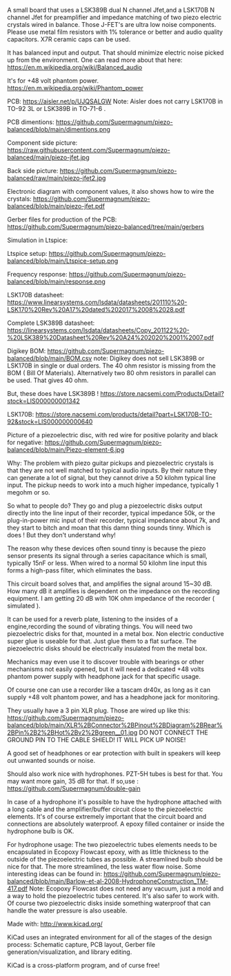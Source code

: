 
A small board that uses a LSK389B dual N channel Jfet,and a LSK170B N channel Jfet for preamplifier and impedance matching of two piezo electric crystals wired in balance.
Those J-FET's are ultra low noise components.
Please use metal film resistors with 1% tolerance or better and audio quality capacitors. X7R ceramic caps can be used.

It has balanced input and output.
That should minimize electric noise picked up from the environment.
One can read more about that here:
https://en.m.wikipedia.org/wiki/Balanced_audio

It's for +48 volt phantom power.
https://en.m.wikipedia.org/wiki/Phantom_power

PCB:
https://aisler.net/p/UJQSALGW
Note: Aisler does not carry LSK170B in  TO-92 3L or LSK389B in TO-71-6 .

PCB dimentions:
https://github.com/Supermagnum/piezo-balanced/blob/main/dimentions.png

Component side picture:
https://raw.githubusercontent.com/Supermagnum/piezo-balanced/main/piezo-jfet.jpg

Back side picture:
https://github.com/Supermagnum/piezo-balanced/raw/main/piezo-jfet2.jpg

Electronic diagram with component values, it also shows how to wire the crystals:
https://github.com/Supermagnum/piezo-balanced/blob/main/piezo-jfet.pdf

Gerber files for production of the PCB:
https://github.com/Supermagnum/piezo-balanced/tree/main/gerbers

Simulation in Ltspice:

Ltspice setup:
https://github.com/Supermagnum/piezo-balanced/blob/main/Ltspice-setup.png

Frequency response:
https://github.com/Supermagnum/piezo-balanced/blob/main/response.png

LSK170B datasheet:
https://www.linearsystems.com/lsdata/datasheets/201110%20-LSK170%20Rev%20A17%20dated%202017%2008%2028.pdf

Complete LSK389B datasheet:
https://linearsystems.com/lsdata/datasheets/Copy_201122%20-%20LSK389%20Datasheet%20Rev%20A24%202020%2001%2007.pdf

Digikey BOM:
https://github.com/Supermagnum/piezo-balanced/blob/main/BOM.csv
note:
Digikey does not sell LSK389B or LSK170B in single or dual orders.
The 40 ohm resistor is missing from the BOM ( Bill Of Materials).
Alternatively two 80 ohm resistors in parallel can be used.
That gives 40 ohm.

But, these does have LSK389B !
https://store.nacsemi.com/Products/Detail?stock=LIS000000001342

LSK170B:
https://store.nacsemi.com/products/detail?part=LSK170B-TO-92&stock=LIS000000000640

Picture of a piezoelectric disc, with red wire for positive polarity and black for negative:
https://github.com/Supermagnum/piezo-balanced/blob/main/Piezo-element-6.jpg

Why: 
The problem with piezo guitar pickups and piezoelectric crystals is that they are not well matched to typical audio inputs.
By their nature they can generate a lot of signal, but they cannot drive a 50 kilohm typical line input. 
The pickup needs to work into a much higher impedance, typically 1 megohm or so.

So what to people do? 
They go and plug a piezoelectric disks output directly into the line input of their recorder, 
typical impedance 50k, or the plug-in-power mic input of their recorder, typical impedance about 7k,
and they start to bitch and moan that this damn thing sounds tinny. 
Which is does ! But they don't understand why!

The reason why these devices often sound tinny is because the piezo sensor 
presents its signal through a series capacitance which is small, typically 15nF or less. 
When wired to a normal 50 kilohm line input this forms a high-pass filter, which eliminates the bass.

This circuit board solves that, and amplifies the signal around 15~30 dB. 
How many dB it amplifies is dependent on the impedance on the recording equipment.
I am getting 20 dB with 10K ohm impedance of the recorder ( simulated ).

It can be used for a reverb plate, listening to the insides of a engine,recording the sound of vibrating things.
You will need two piezoelectric disks for that, mounted in a metal box. 
Non electric conductive super glue is useable for that. Just glue them to a flat surface.
The piezoelectric disks should be electrically insulated from the metal box.

Mechanics may even use it to discover trouble with bearings or other mechanisms not easily opened,
but it will need a dedicated +48 volts phantom power supply with headphone jack for that specific usage. 

Of course one can use a recorder like a tascam dr40x, as long as it can supply +48 volt phantom power, and has a headphone jack for monitoring.

They usually have a 3 pin XLR plug.
Those are wired up like this:
https://github.com/Supermagnum/piezo-balanced/blob/main/XLR%2BConnector%2BPinout%2BDiagram%2BRear%2BPin%2B2%2BHot%2Bv2%2Bgreen__01.jpg
DO NOT CONNECT THE GROUND PIN TO THE CABLE SHIELD!
IT WILL PICK UP NOISE!

A good set of headphones or ear protection with built in speakers will keep out unwanted sounds or noise.

Should also work nice with hydrophones.
PZT-5H tubes is best for that.
You may want more gain, 35 dB for that.
If so,use :
https://github.com/Supermagnum/double-gain

In case of a hydrophone it's possible to have the hydrophone attached with a long cable and the amplifier/buffer circuit close to the piezoelectric elements. 
It's of course extremely important that the circuit board and connections are absolutely waterproof.
A epoxy filled container or inside the hydrophone bulb is OK.

For hydrophone usage:
The two piezoelectric tubes elements needs to be encapsulated in Ecopoxy Flowcast epoxy, with as little thickness to the outside of the piezoelectric tubes as possible. 
A streamlined bulb should be nice for that. The more streamlined, the less water flow noise. 
Some interesting ideas can be found in:
https://github.com/Supermagnum/piezo-balanced/blob/main/Barlow-et-al-2008-HydrophoneConstruction_TM-417.pdf
Note: Ecopoxy Flowcast does not need any vacuum, just a mold and a way to hold the piezoelectric tubes centered.
It's also safer to work with.
Of course two piezoelectric disks inside something waterproof that can handle the water pressure is also useable.

Made with:
http://www.kicad.org/

KiCad uses an integrated environment for all of the stages of the design process: Schematic capture, PCB layout, Gerber file generation/visualization, and library editing.

KiCad is a cross-platform program, and of curse free!



